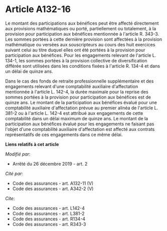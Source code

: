 # Article A132-16

Le montant des participations aux bénéfices peut être affecté directement aux provisions mathématiques ou porté,
partiellement ou totalement, à la provision pour participation aux bénéfices mentionnée à l'article R. 343-3. Les sommes
portées à cette dernière provision sont affectées à la provision mathématique ou versées aux souscripteurs au cours des huit
exercices suivant celui au titre duquel elles ont été portées à la provision pour participation aux bénéfices. Pour les
engagements relevant de l'article L. 134-1, les sommes portées à la provision collective de diversification différée sont
utilisées dans les conditions fixées à l'article R. 134-4 et dans un délai de quinze ans. 

Dans le cas des fonds de retraite professionnelle supplémentaire et des engagements relevant d'une comptabilité auxiliaire
d'affectation mentionnée à l'article L. 142-4, la durée maximale pour la reprise des sommes portées à la provision pour
participation aux bénéfices est de quinze ans. Le montant de la participation aux bénéfices évalué pour une comptabilité
auxiliaire d'affectation prévue au premier alinéa de l'article L. 381-2 ou à l'article L. 142-4 est attribué aux engagements
de cette comptabilité dans un délai maximum de quinze ans. Le montant de la participation aux bénéfices évalué pour les
engagements ne faisant pas l'objet d'une comptabilité auxiliaire d'affectation est affecté aux contrats représentatifs de ces
engagements dans ce même délai.

**Liens relatifs à cet article**

_Modifié par_:

  - Arrêté du 26 décembre 2019 - art. 2

_Cité par_:

  - Code des assurances - art. A132-11 (V)
  - Code des assurances - art. A342-2 (V)

_Cite_:

  - Code des assurances - art. L142-4
  - Code des assurances - art. L381-2
  - Code des assurances - art. R134-4
  - Code des assurances - art. R343-3

